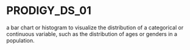 # PRODIGY_DS_01
a bar chart or histogram to visualize the distribution of a categorical or continuous variable, such as the distribution of ages or genders in a population.
